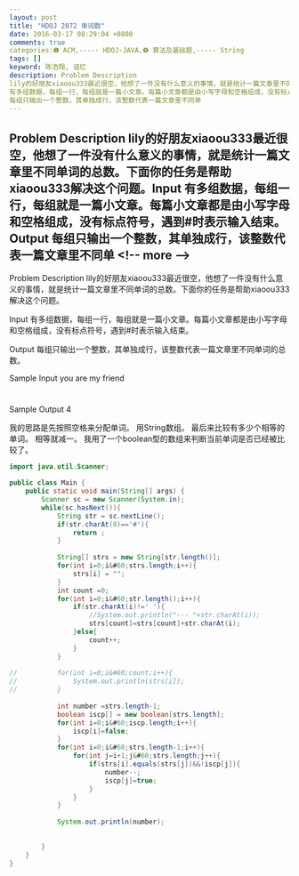 ```yaml
---
layout: post
title: "HDOJ 2072 单词数"
date: 2016-03-17 08:29:04 +0800
comments: true
categories:❶ ACM,----- HDOJ-JAVA,❺ 算法及基础题,----- String
tags: []
keyword: 陈浩翔, 谙忆
description: Problem Description 
lily的好朋友xiaoou333最近很空，他想了一件没有什么意义的事情，就是统计一篇文章里不同单词的总数。下面你的任务是帮助xiaoou333解决这个问题。Input 
有多组数据，每组一行，每组就是一篇小文章。每篇小文章都是由小写字母和空格组成，没有标点符号，遇到#时表示输入结束。Output 
每组只输出一个整数，其单独成行，该整数代表一篇文章里不同单 
---
```



Problem Description 
lily的好朋友xiaoou333最近很空，他想了一件没有什么意义的事情，就是统计一篇文章里不同单词的总数。下面你的任务是帮助xiaoou333解决这个问题。Input 
有多组数据，每组一行，每组就是一篇小文章。每篇小文章都是由小写字母和空格组成，没有标点符号，遇到#时表示输入结束。Output 
每组只输出一个整数，其单独成行，该整数代表一篇文章里不同单
&#60;!-- more --&#62;
----------

Problem Description
lily的好朋友xiaoou333最近很空，他想了一件没有什么意义的事情，就是统计一篇文章里不同单词的总数。下面你的任务是帮助xiaoou333解决这个问题。
 

Input
有多组数据，每组一行，每组就是一篇小文章。每篇小文章都是由小写字母和空格组成，没有标点符号，遇到#时表示输入结束。
 

Output
每组只输出一个整数，其单独成行，该整数代表一篇文章里不同单词的总数。
 

Sample Input
you are my friend
#
 

Sample Output
4

我的思路是先按照空格来分配单词。
用String数组。
最后来比较有多少个相等的单词。
相等就减一。
我用了一个boolean型的数组来判断当前单词是否已经被比较了。

```java
import java.util.Scanner;

public class Main {
	public static void main(String[] args) {
		Scanner sc = new Scanner(System.in);
		while(sc.hasNext()){
			String str = sc.nextLine();
			if(str.charAt(0)=='#'){
				return ;
			}
			
			String[] strs = new String[str.length()];
			for(int i=0;i&#60;strs.length;i++){
				strs[i] = "";
			}
			int count =0;
			for(int i=0;i&#60;str.length();i++){
				if(str.charAt(i)!=' '){
					//System.out.println("--- "+str.charAt(i));
					strs[count]=strs[count]+str.charAt(i);
				}else{
					count++;
				}
			}
			
//			for(int i=0;i&#60;count;i++){
//				System.out.println(strs[i]);
//			}
			
			int number =strs.length-1;
			boolean iscp[] = new boolean[strs.length];
			for(int i=0;i&#60;iscp.length;i++){
				iscp[i]=false;
			}
			for(int i=0;i&#60;strs.length-1;i++){
				for(int j=i+1;j&#60;strs.length;j++){
					if(strs[i].equals(strs[j])&&!iscp[j]){
						number--;
						iscp[j]=true;
					}
				}
			}
			
			System.out.println(number);
			
			
		}
	}
}

```